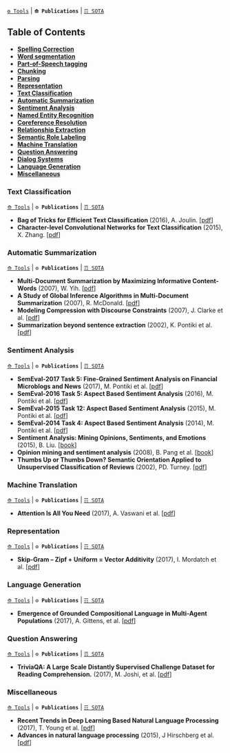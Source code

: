 [`⚙ Tools`](https://github.com/magizbox/underthesea/wiki/English-NLP-Tools) | **`⟰ Publications`** | [`☶ SOTA`](https://github.com/magizbox/underthesea/wiki/English-NLP-SOTA)

## Table of Contents

* [**Spelling Correction**](#spelling-correction)
* [**Word segmentation**](#word-segmentation)
* [**Part-of-Speech tagging**](#part-of-speech-tagging)
* [**Chunking**](#chunking)
* [**Parsing**](#parsing)
* [**Representation**](#representation)
* [**Text Classification**](#text-classification)
* [**Automatic Summarization**](#automatic-summarization)
* [**Sentiment Analysis**](#sentiment-analysis)
* [**Named Entity Recognition**](#named-entity-recognition)
* [**Coreference Resolution**](#coreference-resolution)
* [**Relationship Extraction**](#relationship-extraction)
* [**Semantic Role Labeling**](#semantic-role-labeling)
* [**Machine Translation**](#machine-translation)
* [**Question Answering**](#question-answering)
* [**Dialog Systems**](#dialog-systems)
* [**Language Generation**](#language-generation)
* [**Miscellaneous**](#miscellaneous)

### Text Classification

[`⟰ Tools`](https://github.com/magizbox/underthesea/wiki/English-NLP-Tools#text-classification) | **`⚙ Publications`** | [`☶ SOTA`](https://github.com/magizbox/underthesea/wiki/English-NLP-SOTA#text-classification)

* **Bag of Tricks for Efficient Text Classification** (2016), A. Joulin. [[pdf](https://arxiv.org/pdf/1607.01759.pdf)]
* **Character-level Convolutional Networks for Text
Classification** (2015), X. Zhang. [[pdf](https://arxiv.org/pdf/1509.01626.pdf)]

### Automatic Summarization

[`⟰ Tools`](https://github.com/magizbox/underthesea/wiki/English-NLP-Tools#automatic-summarization) | **`⚙ Publications`** | [`☶ SOTA`](https://github.com/magizbox/underthesea/wiki/English-NLP-SOTA#automatic-summarization)

* **Multi-Document Summarization by Maximizing Informative Content-Words** (2007), W. Yih. [[pdf](http://dl.acm.org/citation.cfm?id=1625563)]
* **A Study of Global Inference Algorithms in Multi-Document Summarization** (2007), R. McDonald. [[pdf](https://people.dsv.su.se/~hercules/articles/Headline%20generation/globsumm.pdf)]
* **Modeling Compression with Discourse Constraints** (2007), J. Clarke et al. [[pdf](http://jamesclarke.net/media/papers/clarke-lapata-emnlp07.pdf)]
* **Summarization beyond sentence extraction** (2002), K. Pontiki et al. [[pdf](http://citeseerx.ist.psu.edu/viewdoc/download?doi=10.1.1.19.5237&rep=rep1&type=pdf)]

### Sentiment Analysis

[`⟰ Tools`](https://github.com/magizbox/underthesea/wiki/English-NLP-Tools#sentiment-analysis) | **`⚙ Publications`** | [`☶ SOTA`](https://github.com/magizbox/underthesea/wiki/English-NLP-SOTA#sentiment-analysis)

* **SemEval-2017 Task 5: Fine-Grained Sentiment Analysis on Financial Microblogs and News** (2017), M. Pontiki et al. [[pdf](http://andrefreitas.org/papers/preprint_semeval_task05_2017.pdf)]
* **SemEval-2016 Task 5: Aspect Based Sentiment Analysis** (2016), M. Pontiki et al. [[pdf](http://www.aclweb.org/anthology/S16-1002)]
* **SemEval-2015 Task 12: Aspect Based Sentiment Analysis** (2015), M. Pontiki et al. [[pdf](http://www.aclweb.org/anthology/S15-2082)]
* **SemEval-2014 Task 4: Aspect Based Sentiment Analysis** (2014), M. Pontiki et al. [[pdf](http://aclweb.org/anthology/S/S14/S14-2004.pdf)]
* **Sentiment Analysis: Mining Opinions, Sentiments, and Emotions** (2015), B. Liu. [[book](https://www.amazon.com/Sentiment-Analysis-Opinions-Sentiments-Emotions/dp/1107017890/ref=pd_sbs_14_1?_encoding=UTF8&pd_rd_i=1107017890&pd_rd_r=3NKRKWW6G3X8JGCPW4G0&pd_rd_w=pLSSX&pd_rd_wg=Y2A4r&psc=1&refRID=3NKRKWW6G3X8JGCPW4G0)]
* **Opinion mining and sentiment analysis** (2008), B. Pang et al. [[book](http://dl.acm.org/citation.cfm?id=1454712)]
* **Thumbs Up or Thumbs Down? Semantic Orientation Applied to Unsupervised Classification of Reviews** (2002), PD. Turney. [[pdf](https://arxiv.org/pdf/cs/0212032)]

### Machine Translation

[`⟰ Tools`](https://github.com/magizbox/underthesea/wiki/English-NLP-Tools#machine-translation) | **`⚙ Publications`** | [`☶ SOTA`](https://github.com/magizbox/underthesea/wiki/English-NLP-SOTA#machine-translation)

* **Attention Is All You Need** (2017), A. Vaswani et al. [[pdf](https://arxiv.org/abs/1706.03762)]

### Representation

[`⟰ Tools`](https://github.com/magizbox/underthesea/wiki/English-NLP-Tools#representation) | **`⚙ Publications`** | [`☶ SOTA`](https://github.com/magizbox/underthesea/wiki/English-NLP-SOTA#representation)

* **Skip-Gram – Zipf + Uniform = Vector Additivity** (2017), I. Mordatch et al. [[pdf](http://aclanthology.coli.uni-saarland.de/pdf/P/P17/P17-1007.pdf)]

### Language Generation

[`⟰ Tools`](https://github.com/magizbox/underthesea/wiki/English-NLP-Tools#language-generation) | **`⚙ Publications`** | [`☶ SOTA`](https://github.com/magizbox/underthesea/wiki/English-NLP-SOTA#language-generation)

* **Emergence of Grounded Compositional Language in Multi-Agent Populations** (2017), A. Gittens, et al. [[pdf](https://arxiv.org/pdf/1703.04908.pdf)]

### Question Answering

[`⟰ Tools`](https://github.com/magizbox/underthesea/wiki/English-NLP-Tools#question-answering) | **`⚙ Publications`** | [`☶ SOTA`](https://github.com/magizbox/underthesea/wiki/English-NLP-SOTA#question-answering)

* **TriviaQA: A Large Scale Distantly Supervised Challenge Dataset for Reading Comprehension.** (2017), M. Joshi, et al. [[pdf](https://arxiv.org/pdf/1705.03551.pdf)]

### Miscellaneous

[`⟰ Tools`](https://github.com/magizbox/underthesea/wiki/English-NLP-Tools#miscellaneous) | **`⚙ Publications`** | [`☶ SOTA`](https://github.com/magizbox/underthesea/wiki/English-NLP-SOTA#miscellaneous)

* **Recent Trends in Deep Learning Based Natural Language Processing** (2017), T. Young et al. [[pdf](https://arxiv.org/pdf/1708.02709v4.pdf)]
* **Advances in natural language processing** (2015), J Hirschberg et al. [[pdf](https://cs224d.stanford.edu/papers/advances.pdf)]
